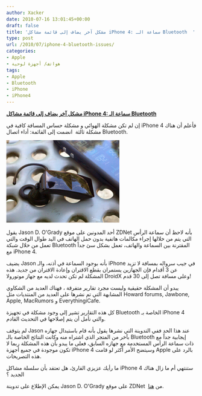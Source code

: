 ```yaml
---
author: Xacker
date: 2010-07-16 13:01:45+00:00
draft: false
title: 'مشكل آخر يضاف إلى قائمة مشاكل iPhone 4: سماعة الـ Bluetooth  '
type: post
url: /2010/07/iphone-4-bluetooth-issues/
categories:
- Apple
- هواتف/ أجهزة لوحية
tags:
- Apple
- Bluetooth
- iPhone
- iPhone4
---
```


**[مشكل آخر يضاف إلى قائمة مشاكل iPhone 4: سماعة الـ Bluetooth](https://www.it-scoop.com/2010/07/iphone-4-bluetooth-issues/ )**




إن لم تكن مشكلة الهوائي و مشكلة حساس المسافة كافية في iPhone 4 فأعلم أن هناك مشكلة ثالثة  انضمت إلى القائمة: أداء اتصال Bluetooth.




[![](jawbone-icon-table-300.jpg)
](https://www.it-scoop.com/2010/07/iphone-4-bluetooth-issues/ )


يقول Jason D. O'Grady أحد المدونين على موقع ZDNet بأنه لاحظ أن سماعة الرأس التي يتم من خلالها إجراء مكالمات هاتفية بدون حمل الهاتف في اليد طوال الوقت والتي تعمل من خلال شبكة Bluetooth المقترنة بين السماعة والهاتف، تعمل بشكل سئ جداً مع iPhone 4.

يضيف Jason بأنه بوجود السماعة في أذنه، والـ iPhone في جيب سرواله بمسافة لا تزيد عن 3 أقدام فإن الجهازين يستمران بقطع الاقتران وإعادة الاقتران من جديد. هذه المشكلة لم تكن تحدث لديه مع جهاز موتورولا DroidX وعلى مسافة تصل إلى 30 قدم!

يبدو أن المشكلة حقيقية وليست مجرد تقارير متفرقة ، فهناك العديد من الشكاوي المشابهة التي تم نشرها على العديد من المنتديات مثل Howard forums, Jawbone, Apple, MacRumors و EverythingiCafe.

كل هذه التقارير تشير إلى وجود مشكلة في تجهيزة Bluetooth الخاصة بـ iPhone 4 والتي نأمل أن يتم إصلاحها في التحديث القادم.

لم يتوقف Jason عند هذا الحد ففي التدوينة التي نشرها يقول بأنه قام باستبدال جهازه بآخر من المتجر الذي اشتراه منه وكانت النتائج الخاصة بالـ Bluetooth إيجابية جداً مع ذات سماعة الرأس المستخدمة مع جهازه السابق، فعلى ما يبدو بأن هذه المشكلة ربما لا تكون موجودة في جميع أجهزة iPhone 4 وسيتضح الأمر أكثر لو قامت Apple بالرد على هذه التصريحات.

ما رأيك عزيزي القارئ، هل تعتقد بأن سلسلة مشاكل iPhone 4 ستنتهي أم ما زال هناك الجديد ؟

يمكن الإطلاع على تدوينة Jason D. O'Grady على موقع ZDNet  من [هنا](http://www.zdnet.com/blog/apple/add-bluetooth-to-the-iphone-4-list-of-woe-updated-2x/7588?tag=nl.e539).
